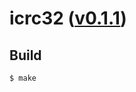 icrc32 ([v0.1.1](https://github.com/kusumi/icrc32/releases/tag/v0.1.1))
========

## Build

    $ make
